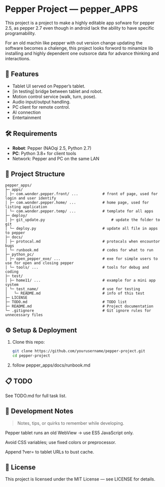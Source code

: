 # Pepper Project — pepper_APPS

This project is a project to make a highly editable app sofware for pepper 2.5, as pepper 2.7 even though in android lack the ability to have specific programability. 

For an old machin like pepper with out version change updating the software becomes a chalenge, this project looks forword to minamize lib installing and highly dependent one outsorce data for advance thinking and interactions.

## 🚀 Features
- Tablet UI served on Pepper’s tablet.
- [in testing] bridge between tablet and robot.
- Motion control service (walk, turn, pose).
- Audio input/output handling.
- PC client for remote control.
- AI connection
- Entertainment

## 🛠 Requirements
- **Robot**: Pepper (NAOqi 2.5, Python 2.7)
- **PC**: Python 3.8+ for client tools
- Network: Pepper and PC on the same LAN

## 📂 Project Structure
    pepper_apps/
    ├─ apps/
    │ ├─ com.wonder.pepper.front/ ...           # front of page, used for login and user identify
    │ ├─ com.wonder.pepper.home/ ...            # home page, used for listing application
    │ └─ com.wonder.pepper.temp/ ...            # template for all apps
    ├─ deploy/
    │ ├─ git_update.py                              # update the folder to git
    │ └─ deploy.py                              # update all file in apps to pepper
    ├─ docs/
    │ ├─ protocal.md                            # protocals when encountor bugs
    │ └─ runbook.md                             # codes for what to run
    ├─ python_pc/
    │ ├─ open_pepper_exe/ ...                   # exe for simple users to use for open and closing pepper
    │ └─ tools/ ...                             # tools for debug and coding
    ├─ test/
    │ ├─ home11/ ...                            # example for a mini app system
    │ └─ test_name/                             # use for testing
    │   └─ README.md                            # info of this test
    ├─ LICENSE       
    ├─ TODO.md                                  # TODO list
    ├─ README.md                                # Project documentation
    └─ .gitignore                               # Git ignore rules for unnecessary files

## ⚙️ Setup & Deployment
1. Clone this repo:
   ```bash
   git clone https://github.com/yourusername/pepper-project.git
   cd pepper-project
    ```
2. follow pepper_apps/docs/runbook.md

## 📋 TODO
See TODO.md for full task list.

## 🧩 Development Notes
>Notes, tips, or quirks to remember while developing.

Pepper tablet runs an old WebView → use ES5 JavaScript only.

Avoid CSS variables; use fixed colors or preprocessor.

Append ?ver=<timestamp> to tablet URLs to bust cache.

## 📜 License
This project is licensed under the MIT License — see LICENSE for details.